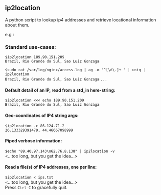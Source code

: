 ## ip2location
A python script to lookup ip4 addresses and retrieve locational information about them. 

e.g : 

### Standard use-cases: 
  `$ip2location 189.90.151.209`<br/>
  `Brazil, Rio Grande do Sul, Sao Luiz Gonzaga`
  
  `$sudo cat /var/log/nginx/access.log | ag -o "^[\d\.]+ " | uniq | ip2location`<br/>
  `Brazil, Rio Grande do Sul, Sao Luiz Gonzaga`
   `...`
  
#### Default detail of an IP, read from a std_in here-string:
`$ip2location <<< echo 189.90.151.209`<br/>
`Brazil, Rio Grande do Sul, Sao Luiz Gonzaga`

#### Geo-coordinates of IP4 string args:
  `$ip2location -c 86.124.71.2`<br/>
  `26.133329391479, 44.46667098999`

#### Piped verbose information:
`$echo "89.40.97.143\n62.76.8.138" | ip2location -v`<br/>
<...too long, but you get the idea...>

#### Read a file(s) of IP4 addresses, one per line:
  `$ip2location < ips.txt`<br/>
  <...too long, but you get the idea...><br/>
  Press `Ctrl-C` to gracefully quit.  
